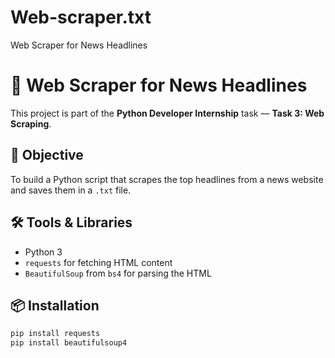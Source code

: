 # Web-scraper.txt
Web Scraper for News Headlines
# 📰 Web Scraper for News Headlines

This project is part of the **Python Developer Internship** task — **Task 3: Web Scraping**.

## 🚀 Objective
To build a Python script that scrapes the top headlines from a news website and saves them in a `.txt` file.

## 🛠 Tools & Libraries
- Python 3
- `requests` for fetching HTML content
- `BeautifulSoup` from `bs4` for parsing the HTML

## 📦 Installation

```bash
pip install requests
pip install beautifulsoup4

